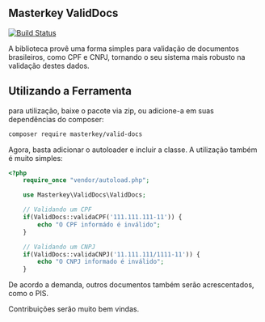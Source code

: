 Masterkey ValidDocs
-------------------
[![Build Status](https://travis-ci.org/MasterkeyInformatica/ValidDocs.svg?branch=master)](https://travis-ci.org/MasterkeyInformatica/ValidDocs)

A biblioteca provê uma forma simples para validação de documentos brasileiros, como CPF e CNPJ, tornando o seu sistema mais robusto na validação destes dados.

Utilizando a Ferramenta
-----------------------

para utilização, baixe o pacote via zip, ou adicione-a em suas dependências do composer:

```sh
composer require masterkey/valid-docs
```

Agora, basta adicionar o autoloader e incluir a classe. A utilização também é muito simples:

```php
<?php
    require_once "vendor/autoload.php";

    use Masterkey\ValidDocs\ValidDocs;

    // Validando um CPF
    if(ValidDocs::validaCPF('111.111.111-11')) {
        echo "O CPF informádo é inválido";
    }

    // Validando um CNPJ
    if(ValidDocs::validaCNPJ('11.111.111/1111-11')) {
        echo "O CNPJ informado é inválido";
    }
```

De acordo a demanda, outros documentos também serão acrescentados, como o PIS.

Contribuições serão muito bem vindas.
